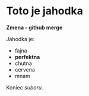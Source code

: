 # Toto je jahodka

**Zmena - github merge**

Jahodka je:

* fajna
* **perfektna**
* chutna
* cervena
* mnam

Koniec *suboru.*
